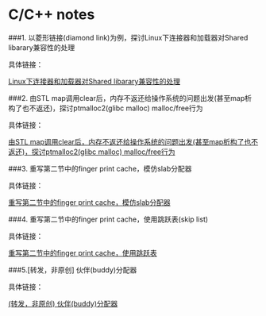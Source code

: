 # C/C++ notes

###1. 以菱形链接(diamond link)为例，探讨Linux下连接器和加载器对Shared libarary兼容性的处理

具体链接：

[Linux下连接器和加载器对Shared libarary兼容性的处理](./0004/)

###2. 由STL map调用clear后，内存不返还给操作系统的问题出发(甚至map析构了也不返还)，探讨ptmalloc2(glibc malloc) malloc/free行为

具体链接：

[由STL map调用clear后，内存不返还给操作系统的问题出发(甚至map析构了也不返还)，探讨ptmalloc2(glibc malloc) malloc/free行为](./0001/)


###3. 重写第二节中的finger print cache，模仿slab分配器

具体链接：

[重写第二节中的finger print cache，模仿slab分配器](./0002/)

###4. 重写第二节中的finger print cache，使用跳跃表(skip list)

具体链接：

[重写第二节中的finger print cache，使用跳跃表](./0003/)

###5.[转发，非原创] 伙伴(buddy)分配器

具体链接：

[(转发，非原创) 伙伴(buddy)分配器](./0005/)
